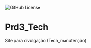 ![GitHub License](https://img.shields.io/github/license/Paulo-Roberto753/Prd3_Tech)


# Prd3_Tech
Site para divulgação (Tech_manutenção) 


